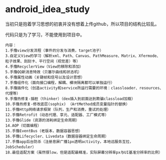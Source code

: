 # android_idea_study
当初只是抱着学习思想的初衷并没有想着上传github，所以项目的结构比较乱。

代码只是为了学习，不能使用到项目中。

    内容：
    1.手撸view分发流程（事件的分发与消费，target池子）
    3.自定义View的学习（解析xml、Path、Canvas、PathMeasure、Matrix、Xfermode、粒子效果、刮刮卡、平行空间（视觉差）等）
    4.手撸RecyclerView（View的移除和添加）
    5.手撸QQ新消息特效（贝塞尔曲线和状态机）
    6.手撸属性动画（关键帧和信号以及设计思想）
    7.手撸组件化（面向接口编程，解耦、模块隔离都可以单独运行）
    8.手撸插件化（创造activity和service所运行需要的环境：classloader、resources、代理等）
    9.手撸热修复-插桩（thinker）（dex插入到前面达到欺骗classload加载）
    10.手撸热修复-修改底层(sophix) （ArtMethod成员变量指针的替换）
    11.手撸Http网络请求框架（队列，生产和消费，重试的处理）
    12.手撸Retrofit（动态代理、享元、适配器、工厂模式等）
    13.手撸Glide（资源的消耗绑定生命周期）
    14.AOP（切面编程）
    15.手撸EventBus（老版本，数据容器思想）
    16.手撸Lifecycler、Livedata（数据容器绑定生命周期）
    17.手撸app后台防杀（注册息屏广播1px透明activity，本地远服务互拉，JobScheduler）
    18.最佳适配方案（虽然很low，但是适配最精准，实际屏幕分辨率px与UI基准分辨率的比例）
